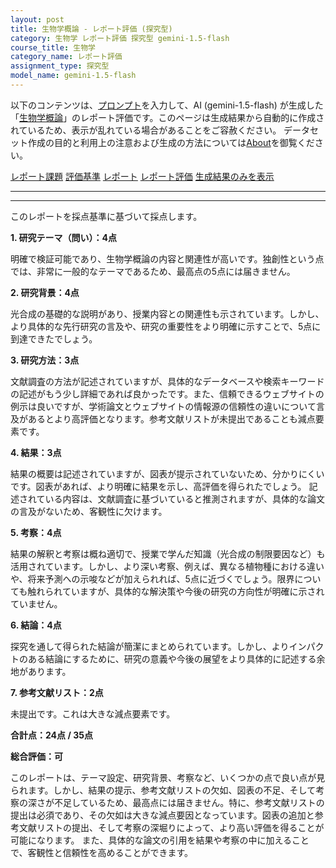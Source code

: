 ```yaml
---
layout: post
title: 生物学概論 - レポート評価 (探究型)
category: 生物学 レポート評価 探究型 gemini-1.5-flash
course_title: 生物学
category_name: レポート評価
assignment_type: 探究型
model_name: gemini-1.5-flash
---
```


以下のコンテンツは、[プロンプト](https://github.com/takedatoshiyuki/synthetic_assignments/tree/main/generated/生物学/gemini-1.5-flash/prompt_レポート評価-探究型.md)を入力して、AI (gemini-1.5-flash) が生成した「[生物学概論](/contents/生物学/)」のレポート評価です。このページは生成結果から自動的に作成されているため、表示が乱れている場合があることをご容赦ください。
データセット作成の目的と利用上の注意および生成の方法については[About](/About)を御覧ください。

[レポート課題](../レポート課題-探究型)
[評価基準](../評価基準-探究型)
[レポート](../レポート-探究型)
[レポート評価](../レポート評価-探究型)
[生成結果のみを表示](https://github.com/takedatoshiyuki/synthetic_assignments/tree/main/generated/生物学/gemini-1.5-flash/レポート評価-探究型.md)
  

***
***
  
このレポートを採点基準に基づいて採点します。

**1. 研究テーマ（問い）：4点**

明確で検証可能であり、生物学概論の内容と関連性が高いです。独創性という点では、非常に一般的なテーマであるため、最高点の5点には届きません。

**2. 研究背景：4点**

光合成の基礎的な説明があり、授業内容との関連性も示されています。しかし、より具体的な先行研究の言及や、研究の重要性をより明確に示すことで、5点に到達できたでしょう。

**3. 研究方法：3点**

文献調査の方法が記述されていますが、具体的なデータベースや検索キーワードの記述がもう少し詳細であれば良かったです。また、信頼できるウェブサイトの例示は良いですが、学術論文とウェブサイトの情報源の信頼性の違いについて言及があるとより高評価となります。参考文献リストが未提出であることも減点要素です。

**4. 結果：3点**

結果の概要は記述されていますが、図表が提示されていないため、分かりにくいです。図表があれば、より明確に結果を示し、高評価を得られたでしょう。  記述されている内容は、文献調査に基づいていると推測されますが、具体的な論文の言及がないため、客観性に欠けます。

**5. 考察：4点**

結果の解釈と考察は概ね適切で、授業で学んだ知識（光合成の制限要因など）も活用されています。しかし、より深い考察、例えば、異なる植物種における違いや、将来予測への示唆などが加えられれば、5点に近づくでしょう。限界についても触れられていますが、具体的な解決策や今後の研究の方向性が明確に示されていません。

**6. 結論：4点**

探究を通して得られた結論が簡潔にまとめられています。しかし、よりインパクトのある結論にするために、研究の意義や今後の展望をより具体的に記述する余地があります。

**7. 参考文献リスト：2点**

未提出です。これは大きな減点要素です。


**合計点：24点 / 35点**

**総合評価：可**

このレポートは、テーマ設定、研究背景、考察など、いくつかの点で良い点が見られます。しかし、結果の提示、参考文献リストの欠如、図表の不足、そして考察の深さが不足しているため、最高点には届きません。特に、参考文献リストの提出は必須であり、その欠如は大きな減点要因となっています。図表の追加と参考文献リストの提出、そして考察の深堀りによって、より高い評価を得ることが可能になります。  また、具体的な論文の引用を結果や考察の中に加えることで、客観性と信頼性を高めることができます。
